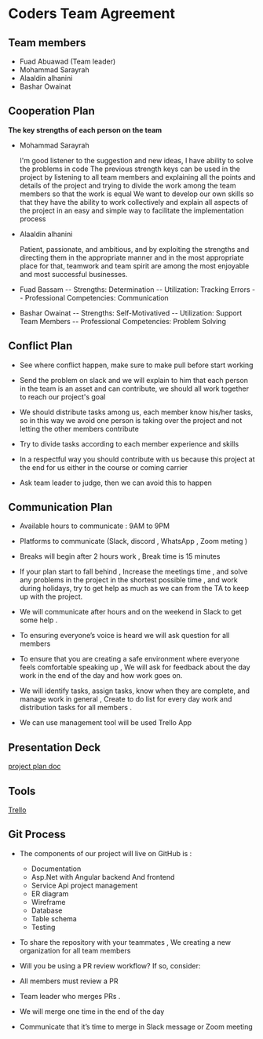 # Coders Team Agreement

## Team members


- Fuad Abuawad (Team leader)
- Mohammad Sarayrah 
- Alaaldin alhanini
- Bashar Owainat

## Cooperation Plan

**The key strengths of each person on the team**

- Mohammad Sarayrah

    I'm good listener to the suggestion and new ideas, I have ability to solve the problems in code
    The previous strength keys can be used in the project by listening to all team members and explaining all the points and details of the project and trying to divide the work among the team members so that the work is equal
    We want to develop our own skills so that they have the ability to work collectively and explain all aspects of the project in an easy and simple way to facilitate the implementation process

- Alaaldin alhanini

    Patient, passionate, and ambitious, and by exploiting the strengths and directing them in the appropriate manner and in the most appropriate place for that, teamwork and team spirit are among the most enjoyable and most successful businesses.

- Fuad Bassam
-- Strengths: Determination
-- Utilization: Tracking Errors
-- Professional Competencies: Communication

- Bashar Owainat
-- Strengths: Self-Motivatived
-- Utilization: Support Team Members
-- Professional Competencies: Problem Solving



## Conflict Plan

- See where conflict happen, make sure to make pull before start working

- Send the problem on slack and we will explain to him that each person in the team is an asset and can contribute, we should all work together to reach our project's goal

- We should distribute tasks among us, each member know his/her tasks, so in this way we avoid one person is taking over the project and not letting the other members contribute

- Try to divide tasks according to each member experience and skills

- In a respectful way you should contribute with us because this project at the end for us either in the course or coming carrier

- Ask team leader to judge, then we can avoid this to happen

## Communication Plan

- Available hours to communicate :  9AM to 9PM

- Platforms to communicate (Slack, discord , WhatsApp , Zoom meting )

- Breaks will begin after 2 hours work , Break time is 15 minutes

- If your plan start to fall behind , Increase the meetings time , and solve any problems in the project in the shortest possible time , and work during holidays, try to get help as much as we can from the TA to keep up with the project.

- We will communicate after hours and on the weekend in Slack to get some help .

- To ensuring everyone’s voice is heard we will ask question for all members

- To ensure that you are creating a safe environment where everyone feels comfortable speaking up , We will ask for feedback about the day work in the end of the day and how work goes on.

- We will identify tasks, assign tasks, know when they are complete, and manage work in general , Create to do list for every day work and distribution tasks for all members .

- We can use management tool will be used Trello App


## Presentation Deck

[project plan doc](https://docs.google.com/presentation/d/1AoFjNXPxixaFS8vYzG_Z89BbsYqOeeBFo2Mv1MIImCE/edit?usp=sharing)

## Tools 

[Trello](https://trello.com/warehousemanagementsystem5)

## Git Process

- The components of our project will live on GitHub is :
    - Documentation
    - Asp.Net with Angular backend And frontend
    - Service Api project management
    - ER diagram
    - Wireframe
    - Database
    - Table schema
    - Testing

- To share the repository with your teammates , We creating a new organization for all team members

- Will you be using a PR review workflow? If so, consider:

- All members must review a PR

- Team leader who merges PRs .

- We will merge one time in the end of the day

- Communicate that it’s time to merge in Slack message or Zoom meeting
